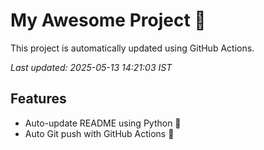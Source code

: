 # My Awesome Project 🚀

This project is automatically updated using GitHub Actions.

_Last updated: 2025-05-13 14:21:03 IST_

## Features
- Auto-update README using Python 🐍
- Auto Git push with GitHub Actions 🤖
